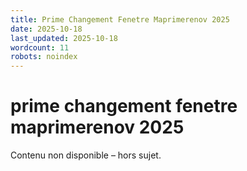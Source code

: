 ```yaml
---
title: Prime Changement Fenetre Maprimerenov 2025
date: 2025-10-18
last_updated: 2025-10-18
wordcount: 11
robots: noindex
---
```


# prime changement fenetre maprimerenov 2025

Contenu non disponible – hors sujet.